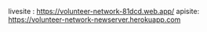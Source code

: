 livesite : https://volunteer-network-81dcd.web.app/
apisite: https://volunteer-network-newserver.herokuapp.com
